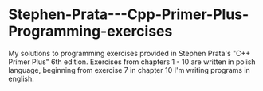 # Stephen-Prata---Cpp-Primer-Plus-Programming-exercises
My solutions to programming exercises provided in Stephen Prata's "C++ Primer Plus" 6th edition.
Exercises from chapters 1 - 10 are written in polish language, beginning from exercise 7 in chapter 10 I'm writing programs in english.
